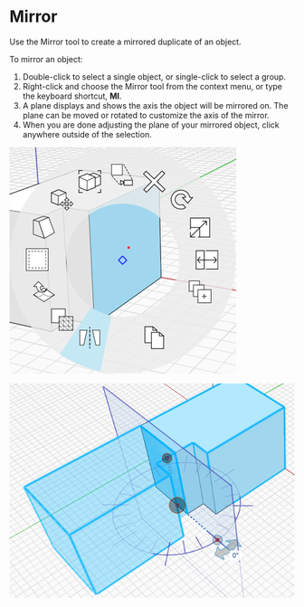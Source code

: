 # Mirror

Use the Mirror tool to create a mirrored duplicate of an object.

To mirror an object: 

1. Double-click to select a single object, or single-click to select a group. 
2. Right-click and choose the Mirror tool from the context menu, or type the keyboard shortcut, **MI**. 
3. A plane displays and shows the axis the object will be mirrored on. The plane can be moved or rotated to customize the axis of the mirror.
4. When you are done adjusting the plane of your mirrored object, click anywhere outside of the selection.

![](../.gitbook/assets/mirror.png)

![](../.gitbook/assets/mirror2.png)

